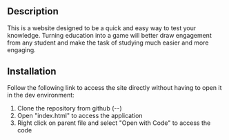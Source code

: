 # <Quiz App>

## Description

This is a website designed to be a quick and easy way to test your knowledge. Turning education into a game will better draw engagement from any student and make the task of studying much easier and more engaging.

## Installation

Follow the following link to access the site directly without having to open it in the dev environment: 

1. Clone the repository from github (--)
2. Open "index.html" to access the application
3. Right click on parent file and select "Open with Code" to access the code 
